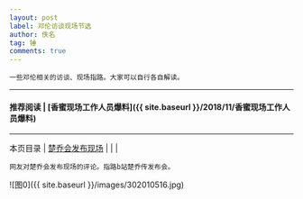 ```yaml
---
layout: post
label: 邓伦访谈现场节选
author: 佚名
tag: 锤
comments: true
---
```


    一些邓伦相关的访谈、现场指路。大家可以自行各自解读。
    
---

#### 推荐阅读 | [香蜜现场工作人员爆料]({{ site.baseurl }}/2018/11/香蜜现场工作人员爆料) 

---


本页目录 \| [楚乔会发布现场](#dxjje)  \| [](#dxjja) \| [](#dxjjb)  \| [](#dxjjc) 


<a name="dxjje"></a>
    
    网友对楚乔会发布现场的评论。指路b站楚乔传发布会。
    
![图0]({{ site.baseurl }}/images/302010516.jpg)


